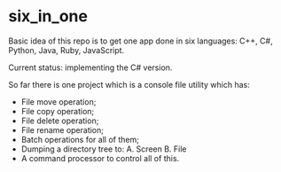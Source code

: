 # six_in_one
Basic idea of this repo is to get one app done in six languages: C++, C#, Python, Java, Ruby, JavaScript.

Current status: implementing the C# version.

So far there is one project which is a console file utility which has:
- File move operation;
- File copy operation;
- File delete operation;
- File rename operation;
- Batch operations for all of them;
- Dumping a directory tree to:
   A. Screen
   B. File
- A command processor to control all of this.
